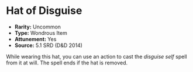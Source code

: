 # Hat of Disguise

- **Rarity:** Uncommon
- **Type:** Wondrous Item
- **Attunement:** Yes
- **Source:** 5.1 SRD (D&D 2014)

While wearing this hat, you can use an action to cast the _disguise self_ spell from it at will. The spell ends if the hat is removed.
